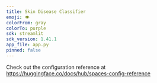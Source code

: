 ```yaml
---
title: Skin Disease Classifier
emoji: 👁
colorFrom: gray
colorTo: purple
sdk: streamlit
sdk_version: 1.41.1
app_file: app.py
pinned: false
---
```


Check out the configuration reference at https://huggingface.co/docs/hub/spaces-config-reference
